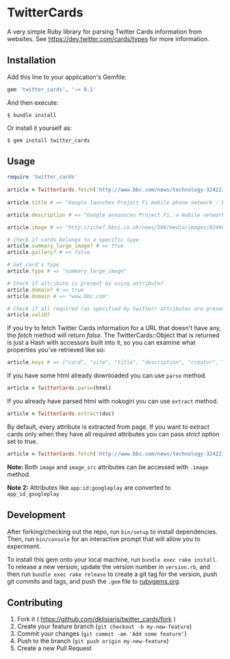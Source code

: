 # TwitterCards

A very simple Ruby library for parsing Twitter Cards information from websites.
See https://dev.twitter.com/cards/types for more information.


## Installation

Add this line to your application's Gemfile:

```ruby
gem 'twitter_cards', '~> 0.1'
```

And then execute:

    $ bundle install

Or install it yourself as:

    $ gem install twitter_cards


## Usage

```ruby
require 'twitter_cards'
    
article = TwitterCards.fetch('http://www.bbc.com/news/technology-32422193')
    
article.title # => "Google launches Project Fi mobile phone network - BBC News"

article.description # => "Google announces Project Fi, a mobile network that will piggyback existing services in the US but offer different terms."

article.image # => "http://ichef.bbci.co.uk/news/560/media/images/82498000/jpg/_82498457_82498453.jpg"

# Check if cards belongs to a specific type
article.summary_large_image? # => true
article.gallery? # => false

# Get card's type
article.type # => "summary_large_image"

# Check if attribute is present by using attribute?
article.domain? # => true
article.domain # => "www.bbc.com" 

# Check if all required (as specified by twitter) attributes are present
article.valid?
```   

If you try to fetch Twitter Cards information for a URL that doesn't 
have any, the _fetch_ method will return _false_.
The TwitterCards::Object that is returned is just a Hash with accessors
built into it, so you can examine what properties you've retrieved like so:

```ruby
article.keys # => ["card", "site", "title", "description", "creator", "image_src", "domain"] 
```

If you have some html already downloaded you can use `parse` method.
```ruby
article = TwitterCards.parse(html)
```

If you already have parsed html with nokogiri you can use `extract` method.
```ruby
article = TwitterCards.extract(doc)
```

By default, every attribute is extracted from page. If you want to extract cards only when they have all required attributes you can pass _strict_ option set to true.
```ruby
article = TwitterCards.fetch('http://www.bbc.com/news/technology-32422193', true)
```

__Note:__ Both `image` and `image_src` attributes can be accessed with `.image` method.

__Note 2:__ Attributes like `app:id:googleplay` are converted to `app_id_googleplay`

## Development

After forking/checking out the repo, run `bin/setup` to install dependencies. Then, run `bin/console` for an interactive prompt that will allow you to experiment.

To install this gem onto your local machine, run `bundle exec rake install`. To release a new version, update the version number in `version.rb`, and then run `bundle exec rake release` to create a git tag for the version, push git commits and tags, and push the `.gem` file to [rubygems.org](https://rubygems.org).

## Contributing

1. Fork it ( https://github.com/dklisiaris/twitter_cards/fork )
2. Create your feature branch (`git checkout -b my-new-feature`)
3. Commit your changes (`git commit -am 'Add some feature'`)
4. Push to the branch (`git push origin my-new-feature`)
5. Create a new Pull Request
